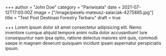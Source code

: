 +++
author = "John Doe"
category = "Pariwisata"
date = 2021-07-12T17:00:00Z
image = ["/image/pexels-mateusz-salaciak-4275885.jpg"]
title = "Test Post Destinasi Forestry Terbaru"
draft = true

+++
Lorem ipsum dolor sit amet consectetur adipisicing elit. Nemo inventore cumque aliquid tempore animi nulla dolor accusantium! Iure consequuntur nam ipsa optio, ratione delectus maiores sint quis, commodi saepe in magnam deserunt quisquam incidunt ipsam aspernatur perspiciatis ipsum.

